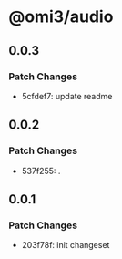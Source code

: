 # @omi3/audio

## 0.0.3

### Patch Changes

- 5cfdef7: update readme

## 0.0.2

### Patch Changes

- 537f255: .

## 0.0.1

### Patch Changes

- 203f78f: init changeset
